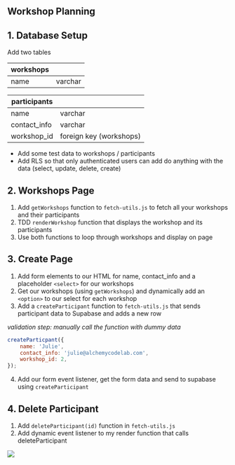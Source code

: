 ## Workshop Planning

## 1. Database Setup

Add two tables

| workshops |         |
| --------- | ------- |
| name      | varchar |

| participants |                         |
| ------------ | ----------------------- |
| name         | varchar                 |
| contact_info | varchar                 |
| workshop_id  | foreign key (workshops) |

-   Add some test data to workshops / participants
-   Add RLS so that only authenticated users can add do anything with the data (select, update, delete, create)

## 2. Workshops Page

1. Add `getWorkshops` function to `fetch-utils.js` to fetch all your workshops and their participants
2. TDD `renderWorkshop` function that displays the workshop and its participants
3. Use both functions to loop through workshops and display on page

## 3. Create Page

1. Add form elements to our HTML for name, contact_info and a placeholder `<select>` for our workshops
2. Get our workshops (using `getWorkshops`) and dynamically add an `<option>` to our select for each workshop
3. Add a `createParticipant` function to `fetch-utils.js` that sends participant data to Supabase and adds a new row

_validation step: manually call the function with dummy data_

```js
createParticpant({
    name: 'Julie',
    contact_info: 'julie@alchemycodelab.com',
    workshop_id: 2,
});
```

4. Add our form event listener, get the form data and send to supabase using `createParticipant`

## 4. Delete Participant

1. Add `deleteParticipant(id)` function in `fetch-utils.js`
2. Add dynamic event listener to my render function that calls deleteParticipant

![](./plan.png)
